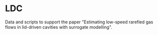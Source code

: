 # LDC
Data and scripts to support the paper "Estimating low-speed rarefied gas flows in lid-driven cavities with surrogate modelling".
